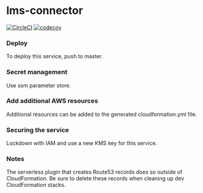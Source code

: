 # lms-connector

[![CircleCI](https://circleci.com/gh/tophat/lms-connector.svg?style=svg)](https://circleci.com/gh/tophat/lms-connector)
[![codecov](https://codecov.io/gh/tophat/lms-connector/branch/master/graph/badge.svg)](https://codecov.io/gh/tophat/lms-connector)

### Deploy

To deploy this service, push to master.

### Secret management
Use ssm parameter store.

### Add additional AWS resources
Additional resources can be added to the generated cloudformation.yml file.

### Securing the service
Lockdown with IAM and use a new KMS key for this service.

### Notes
The serverless plugin that creates Route53 records does so outside of CloudFormation. Be sure to delete these records
when cleaning up dev CloudFormation stacks.
